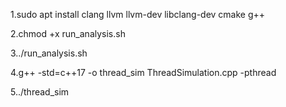 1.sudo apt install clang llvm llvm-dev libclang-dev cmake g++

2.chmod +x run_analysis.sh

3../run_analysis.sh

4.g++ -std=c++17 -o thread_sim ThreadSimulation.cpp -pthread

5../thread_sim

